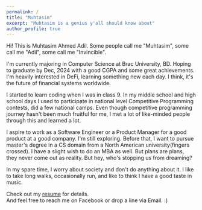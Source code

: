 ```yaml
---
permalink: /
title: "Muhtasim"
excerpt: "Muhtasim is a genius y'all should know about"
author_profile: true
---
```


Hi! This is Muhtasim Ahmed Adil. Some people call me "Muhtasim", some call me "Adil", some call me "Invincible". 

I'm currently majoring in Computer Science at Brac University, BD. Hoping to graduate by Dec, 2024 with a good CGPA and some great achievements. I'm heavily interested in DeFi, learning something new each day. I think, it's the future of financial systems worldwide.

I started to learn coding when I was in class 9. In my middle school and high school days I used to participate in national level Competitive Programming contests, did a few national camps. Even though competitive programming journey hasn't been much fruitful for me, I met a lot of like-minded people through this and learned a lot. 

I aspire to work as a Software Engineer or a Product Manager for a good product at a good company. I'm still exploring. Before that, I want to pursue master's degree in a CS domain from a North American university(fingers crossed). I have a slight wish to do an MBA as well. But plans are plans, they never come out as reality. But hey, who's stopping us from dreaming?

In my spare time, I worry about society and don't do anything about it. I like to take long walks, occasionally run, and like to think I have a good taste in music.

Check out my [resume](/resume/) for details. \
And feel free to reach me on Facebook or drop a line via Email. :) 

















